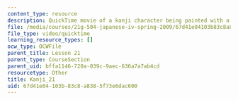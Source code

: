 ```yaml
---
content_type: resource
description: QuickTime movie of a kanji character being painted with a brush.
file: /media/courses/21g-504-japanese-iv-spring-2009/67d41e04103b83c8a8385f73e6dac600_Kanji_21.mov
file_type: video/quicktime
learning_resource_types: []
ocw_type: OCWFile
parent_title: Lesson 21
parent_type: CourseSection
parent_uid: bffa1146-720a-039c-9aec-636a7a7ab4cd
resourcetype: Other
title: Kanji_21
uid: 67d41e04-103b-83c8-a838-5f73e6dac600
---
```

